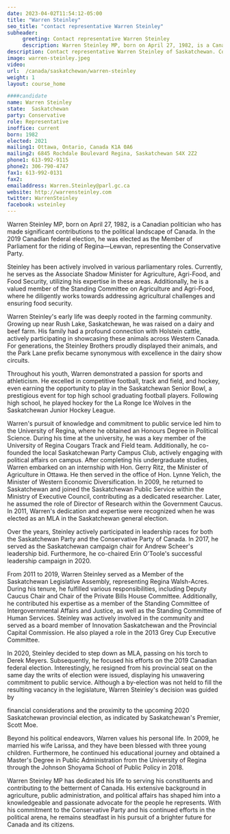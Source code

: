 ```yaml
---
date: 2023-04-02T11:54:12-05:00
title: "Warren Steinley"
seo_title: "contact representative Warren Steinley"
subheader:
     greeting: Contact representative Warren Steinley
     description: Warren Steinley MP, born on April 27, 1982, is a Canadian politician who has made significant contributions to the political landscape of Canada. In the 2019 Canadian federal election, he was elected as the Member of Parliament for the riding of Regina—Lewvan, representing the Conservative Party.
description: Contact representative Warren Steinley of Saskatchewan. Contact information for Warren Steinley includes email address, phone number, and mailing address.
image: warren-steinley.jpeg
video:
url:  /canada/saskatchewan/warren-steinley
weight: 1
layout: course_home

####candidate
name: Warren Steinley
state:	Saskatchewan
party: Conservative
role: Representative
inoffice: current
born: 1982
elected: 2021
mailing1: Ottawa, Ontario, Canada K1A 0A6
mailing2: 6845 Rochdale Boulevard Regina, Saskatchewan S4X 2Z2
phone1: 613-992-9115
phone2: 306-790-4747
fax1: 613-992-0131
fax2:
emailaddress: Warren.Steinley@parl.gc.ca
website: http://warrensteinley.com
twitter: WarrenSteinley
facebook: wsteinley
---
```


Warren Steinley MP, born on April 27, 1982, is a Canadian politician who has made significant contributions to the political landscape of Canada. In the 2019 Canadian federal election, he was elected as the Member of Parliament for the riding of Regina—Lewvan, representing the Conservative Party.

Steinley has been actively involved in various parliamentary roles. Currently, he serves as the Associate Shadow Minister for Agriculture, Agri-Food, and Food Security, utilizing his expertise in these areas. Additionally, he is a valued member of the Standing Committee on Agriculture and Agri-Food, where he diligently works towards addressing agricultural challenges and ensuring food security.

Warren Steinley's early life was deeply rooted in the farming community. Growing up near Rush Lake, Saskatchewan, he was raised on a dairy and beef farm. His family had a profound connection with Holstein cattle, actively participating in showcasing these animals across Western Canada. For generations, the Steinley Brothers proudly displayed their animals, and the Park Lane prefix became synonymous with excellence in the dairy show circuits.

Throughout his youth, Warren demonstrated a passion for sports and athleticism. He excelled in competitive football, track and field, and hockey, even earning the opportunity to play in the Saskatchewan Senior Bowl, a prestigious event for top high school graduating football players. Following high school, he played hockey for the La Ronge Ice Wolves in the Saskatchewan Junior Hockey League.

Warren's pursuit of knowledge and commitment to public service led him to the University of Regina, where he obtained an Honours Degree in Political Science. During his time at the university, he was a key member of the University of Regina Cougars Track and Field team. Additionally, he co-founded the local Saskatchewan Party Campus Club, actively engaging with political affairs on campus. After completing his undergraduate studies, Warren embarked on an internship with Hon. Gerry Ritz, the Minister of Agriculture in Ottawa. He then served in the office of Hon. Lynne Yelich, the Minister of Western Economic Diversification. In 2009, he returned to Saskatchewan and joined the Saskatchewan Public Service within the Ministry of Executive Council, contributing as a dedicated researcher. Later, he assumed the role of Director of Research within the Government Caucus. In 2011, Warren's dedication and expertise were recognized when he was elected as an MLA in the Saskatchewan general election.

Over the years, Steinley actively participated in leadership races for both the Saskatchewan Party and the Conservative Party of Canada. In 2017, he served as the Saskatchewan campaign chair for Andrew Scheer's leadership bid. Furthermore, he co-chaired Erin O'Toole's successful leadership campaign in 2020.

From 2011 to 2019, Warren Steinley served as a Member of the Saskatchewan Legislative Assembly, representing Regina Walsh-Acres. During his tenure, he fulfilled various responsibilities, including Deputy Caucus Chair and Chair of the Private Bills House Committee. Additionally, he contributed his expertise as a member of the Standing Committee of Intergovernmental Affairs and Justice, as well as the Standing Committee of Human Services. Steinley was actively involved in the community and served as a board member of Innovation Saskatchewan and the Provincial Capital Commission. He also played a role in the 2013 Grey Cup Executive Committee.

In 2020, Steinley decided to step down as MLA, passing on his torch to Derek Meyers. Subsequently, he focused his efforts on the 2019 Canadian federal election. Interestingly, he resigned from his provincial seat on the same day the writs of election were issued, displaying his unwavering commitment to public service. Although a by-election was not held to fill the resulting vacancy in the legislature, Warren Steinley's decision was guided by

 financial considerations and the proximity to the upcoming 2020 Saskatchewan provincial election, as indicated by Saskatchewan's Premier, Scott Moe.

Beyond his political endeavors, Warren values his personal life. In 2009, he married his wife Larissa, and they have been blessed with three young children. Furthermore, he continued his educational journey and obtained a Master's Degree in Public Administration from the University of Regina through the Johnson Shoyama School of Public Policy in 2018.

Warren Steinley MP has dedicated his life to serving his constituents and contributing to the betterment of Canada. His extensive background in agriculture, public administration, and political affairs has shaped him into a knowledgeable and passionate advocate for the people he represents. With his commitment to the Conservative Party and his continued efforts in the political arena, he remains steadfast in his pursuit of a brighter future for Canada and its citizens.
